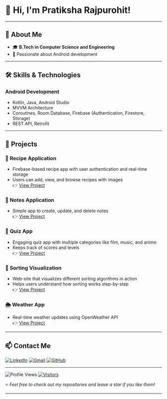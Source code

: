 <!-- Add your profile icon or image here -->
<!--img src="https://github.com/your-username/your-repo/blob/main/profile-icon.png" width="100" height="100" align="right"-->

# 👋 Hi, I'm Pratiksha Rajpurohit!  

<!--👩‍💻 **Software Developer | Android Developer** -->

---

## 🚀 About Me  
- 🎓 **B.Tech in Computer Science and Engineering**  
- 🌟 Passionate about Android development 

---

## 🛠️ Skills & Technologies  
### **Android Development**  
- Kotlin, Java, Android Studio  
- MVVM Architecture  
- Coroutines, Room Database, Firebase (Authentication, Firestore, Storage)  
- REST API, Retrofit  

---

## 🌟 Projects  
### 📱 **Recipe Application**  
- Firebase-based recipe app with user authentication and real-time storage                           
- Users can add, view, and browse recipes with images  
👉 [View Project](https://github.com/Pratiksha-Rajpurohit/RecipeApplication)  

### 📝 **Notes Application**  
- Simple app to create, update, and delete notes  
👉 [View Project](https://github.com/Pratiksha-Rajpurohit/MyNotes)

### 🧠 **Quiz App**  
- Engaging quiz app with multiple categories like film, music, and anime  
- Keeps track of scores and levels  
👉 [View Project](https://github.com/Pratiksha-Rajpurohit/QuizGame)  

### 🎯 **Sorting Visualization**  
- Web-site that visualizes different sorting algorithms in action  
- Helps users understand how sorting works step-by-step  
👉 [View Project](https://github.com/Pratiksha-Rajpurohit/Sorting-Visualization)  

### 🌦️ **Weather App**  
- Real-time weather updates using OpenWeather API  
👉 [View Project](https://github.com/Pratiksha-Rajpurohit/WeatherApplication)  

---

## 📫 **Contact Me**  
[![LinkedIn](https://img.shields.io/badge/-LinkedIn-blue?logo=linkedin&style=flat)](linkedin.com/in/pratiksha-rajpurohit-602212280)    [![Gmail](https://img.shields.io/badge/-Gmail-red?logo=gmail&style=flat)](mailto:pratirajpurohit@gmail.com)    [![GitHub](https://img.shields.io/badge/-GitHub-black?logo=github&style=flat)](https://github.com/Pratiksha-Rajpurohit)  

---

![Profile Views](https://komarev.com/ghpvc/?username=Pratiksha-Rajpurohit&color=blue)
[![Visitors](https://visitor-badge.laobi.icu/badge?page_id=YourGitHubUsername.YourGitHubUsername)](https://github.com/YourGitHubUsername)


⭐️ _Feel free to check out my repositories and leave a star if you like them!_  

---

